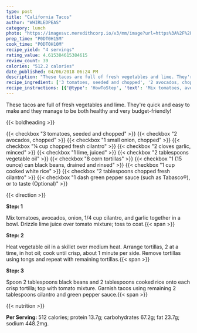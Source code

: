 ```yaml
---
type: post
title: "California Tacos"
author: "WHIRLEDPEAS"
category: lunch
photo: "https://imagesvc.meredithcorp.io/v3/mm/image?url=https%3A%2F%2Fimages.media-allrecipes.com%2Fuserphotos%2F1092271.jpg"
prep_time: "P0DT0H15M"
cook_time: "P0DT0H10M"
recipe_yield: "4 servings"
rating_value: 4.615384615384615
review_count: 39
calories: "512.2 calories"
date_published: 04/06/2018 06:24 PM
description: "These tacos are full of fresh vegetables and lime. They're quick and easy to make and they manage to be both healthy and very budget-friendly!"
recipe_ingredient: ['3 tomatoes, seeded and chopped', '2 avocados, chopped', '1 small onion, chopped', '¼ cup chopped fresh cilantro', '2 cloves garlic, minced', '1 lime, juiced', '2 tablespoons vegetable oil', '8 corn tortillas', '1 (15 ounce) can black beans, drained and rinsed', '1 cup cooked white rice', '2 tablespoons chopped fresh cilantro', '1 dash green pepper sauce (such as Tabasco®), or to taste']
recipe_instructions: [{'@type': 'HowToStep', 'text': 'Mix tomatoes, avocados, onion, 1/4 cup cilantro, and garlic together in a bowl. Drizzle lime juice over tomato mixture; toss to coat.\n'}, {'@type': 'HowToStep', 'text': 'Heat vegetable oil in a skillet over medium heat. Arrange tortillas, 2 at a time, in hot oil; cook until crisp, about 1 minute per side. Remove tortillas using tongs and repeat with remaining tortillas.\n'}, {'@type': 'HowToStep', 'text': 'Spoon 2 tablespoons black beans and 2 tablespoons cooked rice onto each crisp tortilla; top with tomato mixture. Garnish tacos using remaining 2 tablespoons cilantro and green pepper sauce.\n'}]
---
```


These tacos are full of fresh vegetables and lime. They're quick and easy to make and they manage to be both healthy and very budget-friendly! 

{{< boldheading >}}

{{< checkbox "3  tomatoes, seeded and chopped" >}}
{{< checkbox "2  avocados, chopped" >}}
{{< checkbox "1 small onion, chopped" >}}
{{< checkbox "¼ cup chopped fresh cilantro" >}}
{{< checkbox "2 cloves garlic, minced" >}}
{{< checkbox "1  lime, juiced" >}}
{{< checkbox "2 tablespoons vegetable oil" >}}
{{< checkbox "8  corn tortillas" >}}
{{< checkbox "1 (15 ounce) can black beans, drained and rinsed" >}}
{{< checkbox "1 cup cooked white rice" >}}
{{< checkbox "2 tablespoons chopped fresh cilantro" >}}
{{< checkbox "1 dash green pepper sauce (such as Tabasco®), or to taste  (Optional)" >}}


{{< direction >}}

**Step: 1**

Mix tomatoes, avocados, onion, 1/4 cup cilantro, and garlic together in a bowl. Drizzle lime juice over tomato mixture; toss to coat.{{< span >}}

**Step: 2**

Heat vegetable oil in a skillet over medium heat. Arrange tortillas, 2 at a time, in hot oil; cook until crisp, about 1 minute per side. Remove tortillas using tongs and repeat with remaining tortillas.{{< span >}}

**Step: 3**

Spoon 2 tablespoons black beans and 2 tablespoons cooked rice onto each crisp tortilla; top with tomato mixture. Garnish tacos using remaining 2 tablespoons cilantro and green pepper sauce.{{< span >}}

{{< nutrition >}}

**Per Serving:** 512 calories; protein 13.7g; carbohydrates 67.2g; fat 23.7g; sodium 448.2mg.